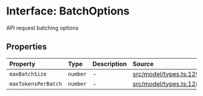 # Interface: BatchOptions

API request batching options

## Properties

| Property | Type | Description | Source |
| :------ | :------ | :------ | :------ |
| `maxBatchSize` | `number` | - | [src/model/types.ts:129](https://github.com/dexaai/llm-tools/blob/eeaf162/src/model/types.ts#L129) |
| `maxTokensPerBatch` | `number` | - | [src/model/types.ts:128](https://github.com/dexaai/llm-tools/blob/eeaf162/src/model/types.ts#L128) |
